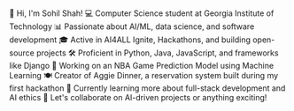 👋 Hi, I'm Sohil Shah!
💻 Computer Science student at Georgia Institute of Technology
📊 Passionate about AI/ML, data science, and software development
🎓 Active in AI4ALL Ignite, Hackathons, and building open-source projects
🛠️ Proficient in Python, Java, JavaScript, and frameworks like Django
🏀 Working on an NBA Game Prediction Model using Machine Learning
🍽️ Creator of Aggie Dinner, a reservation system built during my first hackathon
🌱 Currently learning more about full-stack development and AI ethics
🚀 Let's collaborate on AI-driven projects or anything exciting!
